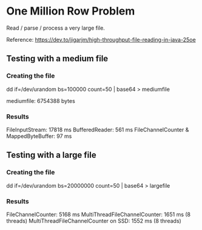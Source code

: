 # One Million Row Problem

Read / parse / process a very large file.

Reference: https://dev.to/jigarjm/high-throughput-file-reading-in-java-25oe

## Testing with a medium file

### Creating the file

dd if=/dev/urandom bs=100000 count=50 | base64 > mediumfile

mediumfile: 6754388 bytes

### Results

FileInputStream: 17818 ms
BufferedReader: 561 ms
FileChannelCounter & MappedByteBuffer: 97 ms

## Testing with a large file

### Creating the file

dd if=/dev/urandom bs=20000000 count=50 | base64 > largefile

### Results

FileChannelCounter: 5168 ms
MultiThreadFileChannelCounter:  1651 ms (8 threads)
MultiThreadFileChannelCounter on SSD:  1552 ms (8 threads)